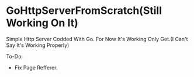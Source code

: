 # GoHttpServerFromScratch(Still Working On It)

Simple Http Server Codded With Go.
For Now It's Working Only Get.(I Can't Say It's Working Properly)

To-Do:
  - Fix Page Refferer.
